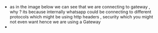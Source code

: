 - as in the image below we can see that we are connecting to gateway , why ? its because internally whatsapp could be connecting to different protocols which might be using http headers , security which you might not even want hence we are using a Gateway
- 
